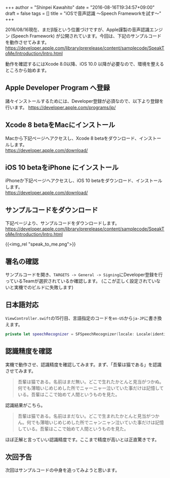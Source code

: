 +++
author = "Shinpei Kawahito"
date = "2016-08-16T19:34:57+09:00"
draft = false
tags = []
title = "iOSで音声認識 〜Speech Frameworkを試す〜"
+++

2016/08/16現在、まだβ版という位置づけですが、Apple謹製の音声認識エンジン (Speech Framework) が公開されています。今回は、下記のサンプルコードを動作させてみます。
https://developer.apple.com/library/prerelease/content/samplecode/SpeakToMe/Introduction/Intro.html

動作を確認するにはXcode 8.0以降、iOS 10.0 以降が必要なので、環境を整えるところから始めます。

## Apple Developer Program へ登録
諸々インストールするためには、Developer登録が必須なので、以下より登録を行います。
https://developer.apple.com/programs/jp/

## Xcode 8 betaをMacにインストール
Macから下記ページへアクセスし、Xcode 8 betaをダウンロード、インストールします。  
https://developer.apple.com/download/

## iOS 10 betaをiPhone にインストール
iPhoneか下記ページへアクセスし、iOS 10 betaをダウンロード、インストールします。  
https://developer.apple.com/download/

## サンプルコードをダウンロード
下記ページより、サンプルコードをダウンロードします。
https://developer.apple.com/library/prerelease/content/samplecode/SpeakToMe/Introduction/Intro.html

{{<img_rel "speak_to_me.png">}}

## 署名の確認
サンプルコードを開き、```TARGETS -> General -> Signing```にDeveloper登録を行っているTeamが選択されているか確認します。
(ここが正しく設定されていないと実機でのビルドに失敗します)

## 日本語対応
``ViewController.swift``の15行目、言語指定のコードを``en-US``から``ja-JP``に書き換えます。

```swift
private let speechRecognizer = SFSpeechRecognizer(locale: Locale(identifier: "ja-JP"))!
```
## 認識精度を確認
実機で動作させ、認識精度を確認してみます。まず、「吾輩は猫である」を認識させてみます。

> 吾輩は猫である。名前はまだ無い。どこで生れたかとんと見当がつかぬ。何でも薄暗いじめじめした所でニャーニャー泣いていた事だけは記憶している。吾輩はここで始めて人間というものを見た。

認識結果がこちら。

> 吾輩は猫である。名前はまだない。どこで生まれたかとんと見当がつかん。何でも薄暗いじめじめした所でニャンニャン泣いていた事だけは記憶している。吾輩はここで始めて人間というものを見た。

ほぼ正解と言っていい認識精度です。ここまで精度が高いとは正直驚きです。

## 次回予告
次回はサンプルコードの中身を追ってみようと思います。
